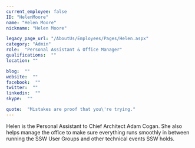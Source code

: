```yaml
---
current_employee: false
ID: "HelenMoore"
name: "Helen Moore"
nickname: "Helen Moore"

legacy_page_url: "/AboutUs/Employees/Pages/Helen.aspx"
category: "Admin"
role:  "Personal Assistant & Office Manager"
qualifications:  ""
location: ""

blog:  ""
website:  ""
facebook:  ""
twitter:  ""
linkedin:  ""
skype:  ""

quote:  "Mistakes are proof that you\'re trying."
---
```


Helen is the Personal Assistant to Chief Architect Adam Cogan. She also helps manage the office to make sure everything runs smoothly in between running the SSW User Groups and other technical events SSW holds.